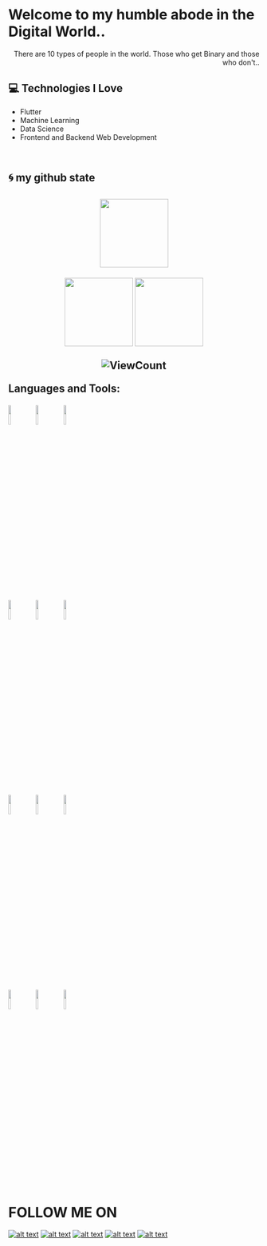 <h1>Welcome to my humble abode in the Digital World..</h1> 
<div style="text-align: right">There are 10 types of people in the world. Those who get Binary and those who don't.. </div>


## :computer: Technologies I Love
* Flutter
* Machine Learning
* Data Science
* Frontend and Backend Web Development
 <br/>
<h2> 🌀  my github state <h2>
    <p align="center">
        <img height="137px" src="https://github-readme-streak-stats.herokuapp.com/?user=Wadie-ess&hide_border=true" />
    </p>
    <p align="center">
        <img height="137px" src="https://github-readme-stats.vercel.app/api?username=Wadie-ess&hide_title=true&hide_border=true&show_icons=true&include_all_commits=true&count_private=true&line_height=21" /> <img height="137px" src="https://github-readme-stats.vercel.app/api/top-langs/?username=Wadie-ess&hide=html&hide_title=true&hide_border=true&layout=compact&langs_count=8" />
    </p>
 <p align="center">
  <img alt="ViewCount" src="https://views.whatilearened.today/views/github/Wadie-ess/Wadie-ess.svg" />
</p>

**Languages and Tools:** 

<!-- Your github readme stats
You can use this api: https://github.com/anuraghazra/github-readme-stats
-->
<p>
 

  <!-- Your languages and tools. Be careful with the alignment. 
  You can use this sites to get logos: https://www.vectorlogo.zone or https://simpleicons.org/
  -->
  <code><img width="10%" src="https://www.vectorlogo.zone/logos/dartlang/dartlang-ar21.svg"></code>
  <code><img width="10%" src="https://www.vectorlogo.zone/logos/flutterio/flutterio-ar21.svg"></code>
  <code><img width="10%" src="https://www.vectorlogo.zone/logos/android/android-ar21.svg"></code>
  <br />
  <code><img width="10%" src="https://www.vectorlogo.zone/logos/gradle/gradle-ar21.svg"></code>
  <code><img width="10%" src="https://www.vectorlogo.zone/logos/circleci/circleci-ar21.svg"></code>
  <code><img width="10%" src="https://www.vectorlogo.zone/logos/json/json-ar21.svg"></code>
  <br />
  <code><img width="10%" src="https://www.vectorlogo.zone/logos/mysql/mysql-ar21.svg"></code>
  <code><img width="10%" src="https://www.vectorlogo.zone/logos/sqlite/sqlite-ar21.svg"></code>
  <code><img width="10%" src="https://www.vectorlogo.zone/logos/firebase/firebase-ar21.svg"></code>
  <br />
  <code><img width="10%" src="https://www.vectorlogo.zone/logos/git-scm/git-scm-ar21.svg"></code>
  <code><img width="10%" src="https://www.vectorlogo.zone/logos/yaml/yaml-ar21.svg"></code>
  <code><img width="10%" src="https://www.vectorlogo.zone/logos/gnu_bash/gnu_bash-ar21.svg"></code>
</p>

<!-- Your hits or visitors
site: http://hits.dwyl.com or https://visitor-badge.glitch.me
Both apis are in trouble due to the number of requests, if you know any other to register visitors, great
-->

<h1>FOLLOW ME ON</h1> 
<p align="center">
<!-- display the social media buttons in your README -->

[![alt text][1.1]][1]
[![alt text][2.1]][2]
[![alt text][3.1]][3]
[![alt text][4.1]][4]
[![alt text][5.1]][5]



<!-- links to social media icons -->
<!-- no need to change these -->

<!-- icons with padding -->

[1.1]: http://i.imgur.com/wWzX9uB.png
[2.1]: http://i.imgur.com/fep1WsG.png
[3.1]: http://i.imgur.com/Vvy3Kru.png 
[4.1]: http://i.imgur.com/9I6NRUm.png 
[5.1]: https://i.imgur.com/LoFnaeb.png 


<!-- icons without padding -->



<!-- links to your social media accounts -->
<!-- update these accordingly -->

[1]: http://www.twitter.com/
[2]: http://www.facebook.com/
[3]: https://dribbble.com/wadieess
[4]: https://github.com/Wadie-ess
[5]: https://www.behance.net/wadieessendoubi

</p>


